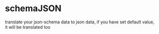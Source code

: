 # schemaJSON
translate your json-schema data to json data, if you have set default value, it will be translated too
